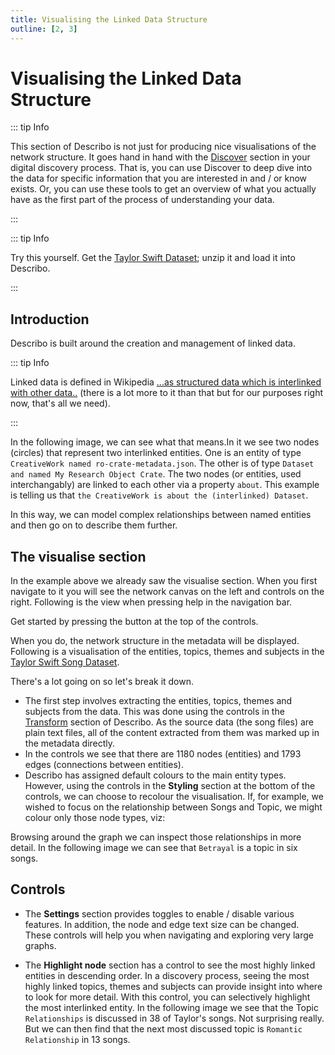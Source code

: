 ```yaml
---
title: Visualising the Linked Data Structure
outline: [2, 3]
---
```


# Visualising the Linked Data Structure

::: tip Info

This section of Describo is not just for producing nice visualisations of the network structure. It
goes hand in hand with the [Discover](/docs/guide/assistant-supported-discovery.html) section in
your digital discovery process. That is, you can use Discover to deep dive into the data for
specific information that you are interested in and / or know exists. Or, you can use these tools to
get an overview of what you actually have as the first part of the process of understanding your
data.

:::

::: tip Info

Try this yourself. Get the
[Taylor Swift Dataset](https://github.com/describo/dataset-TaylorSwiftData/archive/refs/tags/v1.1.zip);
unzip it and load it into Describo.

:::

## Introduction

Describo is built around the creation and management of linked data.

::: tip Info

Linked data is defined in Wikipedia
[...as structured data which is interlinked with other data..](https://en.wikipedia.org/wiki/Linked_data)
(there is a lot more to it than that but for our purposes right now, that's all we need).

:::

In the following image, we can see what that means.In it we see two nodes (circles) that represent
two interlinked entities. One is an entity of type `CreativeWork named ro-crate-metadata.json`. The
other is of type `Dataset and named My Research Object Crate`. The two nodes (or entities, used
interchangably) are linked to each other via a property `about`. This example is telling us that
`the CreativeWork is about the (interlinked) Dataset`.

<ImageComponent src="/images/guide-visualise/visualise1.webp"></ImageComponent>

In this way, we can model complex relationships between named entities and then go on to describe
them further.

## The visualise section

In the example above we already saw the visualise section. When you first navigate to it you will
see the network canvas on the left and controls on the right. Following is the view when pressing
help in the navigation bar.

<ImageComponent src="/images/guide-visualise/visualise2.webp"></ImageComponent>

Get started by pressing the
<span class="text-sm bg-blue-500 text-white py-1 px-2 rounded"><FontAwesomeIcon :icon="faPlay" /></span>
button at the top of the controls.

When you do, the network structure in the metadata will be displayed. Following is a visualisation
of the entities, topics, themes and subjects in the
[Taylor Swift Song Dataset](/docs/articles/taytay-sings-the-budget-blues.html).

<ImageComponent src="/images/guide-visualise/visualise3.webp"></ImageComponent>

There's a lot going on so let's break it down.

-   The first step involves extracting the entities, topics, themes and subjects from the data. This
    was done using the controls in the [Transform](/docs/guide/transforming-content) section of
    Describo. As the source data (the song files) are plain text files, all of the content extracted
    from them was marked up in the metadata directly.
-   In the controls we see that there are 1180 nodes (entities) and 1793 edges (connections between
    entities).
-   Describo has assigned default colours to the main entity types. However, using the controls in
    the **Styling** section at the bottom of the controls, we can choose to recolour the
    visualisation. If, for example, we wished to focus on the relationship between Songs and Topic,
    we might colour only those node types, viz:

<ImageComponent src="/images/guide-visualise/visualise4.webp"></ImageComponent>

Browsing around the graph we can inspect those relationships in more detail. In the following image
we can see that `Betrayal` is a topic in six songs.

<ImageComponent src="/images/guide-visualise/visualise5.webp"></ImageComponent>

## Controls

-   The **Settings** section provides toggles to enable / disable various features. In addition, the
    node and edge text size can be changed. These controls will help you when navigating and
    exploring very large graphs.

-   The **Highlight node** section has a control to see the most highly linked entities in
    descending order. In a discovery process, seeing the most highly linked topics, themes and
    subjects can provide insight into where to look for more detail. With this control, you can
    selectively highlight the most interlinked entity. In the following image we see that the Topic
    `Relationships` is discussed in 38 of Taylor's songs. Not surprising really. But we can then
    find that the next most discussed topic is `Romantic Relationship` in 13 songs.

<ImageComponent src="/images/guide-visualise/visualise6.webp"></ImageComponent>
<ImageComponent src="/images/guide-visualise/visualise7.webp"></ImageComponent>

<Disqus />

<script setup>
   import { faPlay } from "@fortawesome/free-solid-svg-icons";
</script>
